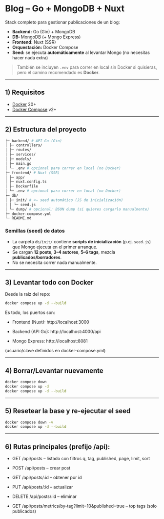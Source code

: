 # Blog – Go + MongoDB + Nuxt

Stack completo para gestionar publicaciones de un blog:

- **Backend:** Go (Gin) + MongoDB
- **DB:** MongoDB (+ Mongo Express)
- **Frontend:** Nuxt (SSR)
- **Orquestación:** Docker Compose  
- **Seed:** se ejecuta **automáticamente** al levantar Mongo (no necesitas hacer nada extra)

> También se incluyen `.env` para correr en local sin Docker si quisieras, pero el camino recomendado es **Docker**.

---

## 1) Requisitos

- [Docker](https://www.docker.com/) 20+
- [Docker Compose](https://docs.docker.com/compose/) v2+

---

## 2) Estructura del proyecto

```bash
├─ backend/ # API Go (Gin)
│ ├─ controllers/
│ ├─ routes/
│ ├─ services/
│ ├─ models/
│ ├─ main.go
│ └─ .env # opcional para correr en local (no Docker)
├─ frontend/ # Nuxt (SSR)
│ ├─ app/
│ ├─ nuxt.config.ts
│ ├─ Dockerfile
│ └─ .env # opcional para correr en local (no Docker)
├─ db/
│ ├─ init/ # <— seed automático (JS de inicialización)
│ │ └─ seed.js
│ └─ dump/ # opcional: BSON dump (si quieres cargarlo manualmente)
├─ docker-compose.yml
└─ README.md
```

### Semillas (seed) de datos

- La carpeta `db/init/` contiene **scripts de inicialización** (p.ej. `seed.js`) que Mongo ejecuta en el primer arranque.  
- Se cargan **12 posts**, **3–4 autores**, **5–6 tags**, mezcla **publicados/borradores**.  
- No se necesita correr nada manualmente.

---

## 3) Levantar todo con Docker

Desde la raíz del repo:

```bash
docker compose up -d --build
```

Es todo, los puertos son:

- Frontend (Nuxt): http://localhost:3000

- Backend (API Go): http://localhost:4000/api

- Mongo Express: http://localhost:8081

(usuario/clave definidos en docker-compose.yml)

---

## 4) Borrar/Levantar nuevamente
```bash
docker compose down
docker compose up -d
docker compose up -d --build
```

---

## 5) Resetear la base y re-ejecutar el seed
```bash
docker compose down -v
docker compose up -d --build
```

---

## 6) Rutas principales (prefijo /api):

- GET /api/posts – listado con filtros q, tag, published, page, limit, sort

- POST /api/posts – crear post

- GET /api/posts/:id – obtener por id

- PUT /api/posts/:id – actualizar

- DELETE /api/posts/:id – eliminar

- GET /api/posts/metrics/by-tag?limit=10&published=true – top tags (solo publicados)